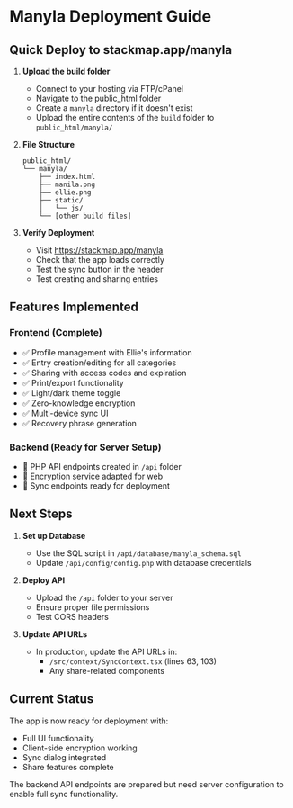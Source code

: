 # Manyla Deployment Guide

## Quick Deploy to stackmap.app/manyla

1. **Upload the build folder**
   - Connect to your hosting via FTP/cPanel
   - Navigate to the public_html folder
   - Create a `manyla` directory if it doesn't exist
   - Upload the entire contents of the `build` folder to `public_html/manyla/`

2. **File Structure**
   ```
   public_html/
   └── manyla/
       ├── index.html
       ├── manila.png
       ├── ellie.png
       ├── static/
       │   └── js/
       └── [other build files]
   ```

3. **Verify Deployment**
   - Visit https://stackmap.app/manyla
   - Check that the app loads correctly
   - Test the sync button in the header
   - Test creating and sharing entries

## Features Implemented

### Frontend (Complete)
- ✅ Profile management with Ellie's information
- ✅ Entry creation/editing for all categories
- ✅ Sharing with access codes and expiration
- ✅ Print/export functionality
- ✅ Light/dark theme toggle
- ✅ Zero-knowledge encryption
- ✅ Multi-device sync UI
- ✅ Recovery phrase generation

### Backend (Ready for Server Setup)
- 📁 PHP API endpoints created in `/api` folder
- 🔐 Encryption service adapted for web
- 🔄 Sync endpoints ready for deployment

## Next Steps

1. **Set up Database**
   - Use the SQL script in `/api/database/manyla_schema.sql`
   - Update `/api/config/config.php` with database credentials

2. **Deploy API**
   - Upload the `/api` folder to your server
   - Ensure proper file permissions
   - Test CORS headers

3. **Update API URLs**
   - In production, update the API URLs in:
     - `/src/context/SyncContext.tsx` (lines 63, 103)
     - Any share-related components

## Current Status
The app is now ready for deployment with:
- Full UI functionality
- Client-side encryption working
- Sync dialog integrated
- Share features complete

The backend API endpoints are prepared but need server configuration to enable full sync functionality.